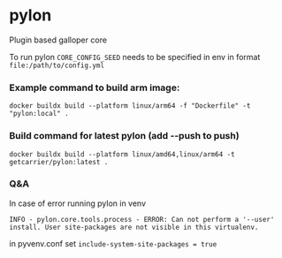 # pylon

Plugin based galloper core

To run pylon `CORE_CONFIG_SEED` needs to be specified in env
in format `file:/path/to/config.yml`

### Example command to build arm image:
`docker buildx build --platform linux/arm64 -f "Dockerfile" -t "pylon:local" .`

### Build command for latest pylon (add --push to push)
`docker buildx build --platform linux/amd64,linux/arm64 -t getcarrier/pylon:latest .`

### Q&A

In case of error running pylon in venv

```
INFO - pylon.core.tools.process - ERROR: Can not perform a '--user' install. User site-packages are not visible in this virtualenv.
```

in pyvenv.conf set `include-system-site-packages = true`

